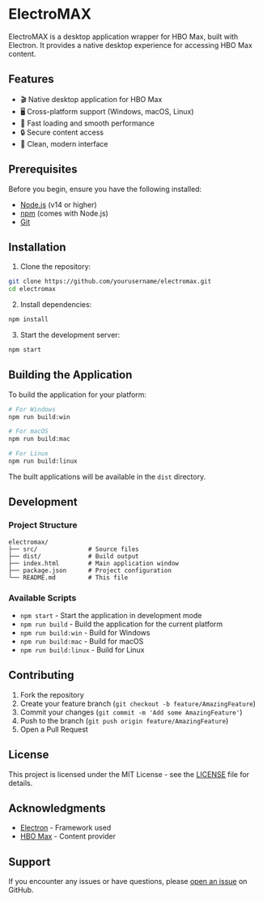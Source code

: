 # ElectroMAX

ElectroMAX is a desktop application wrapper for HBO Max, built with Electron. It provides a native desktop experience for accessing HBO Max content.

## Features

- 🎬 Native desktop application for HBO Max
- 🖥️ Cross-platform support (Windows, macOS, Linux)
- 🚀 Fast loading and smooth performance
- 🔒 Secure content access
- 🎨 Clean, modern interface

## Prerequisites

Before you begin, ensure you have the following installed:
- [Node.js](https://nodejs.org/) (v14 or higher)
- [npm](https://www.npmjs.com/) (comes with Node.js)
- [Git](https://git-scm.com/)

## Installation

1. Clone the repository:
```bash
git clone https://github.com/yourusername/electromax.git
cd electromax
```

2. Install dependencies:
```bash
npm install
```

3. Start the development server:
```bash
npm start
```

## Building the Application

To build the application for your platform:

```bash
# For Windows
npm run build:win

# For macOS
npm run build:mac

# For Linux
npm run build:linux
```

The built applications will be available in the `dist` directory.

## Development

### Project Structure
```
electromax/
├── src/              # Source files
├── dist/             # Build output
├── index.html        # Main application window
├── package.json      # Project configuration
└── README.md         # This file
```

### Available Scripts

- `npm start` - Start the application in development mode
- `npm run build` - Build the application for the current platform
- `npm run build:win` - Build for Windows
- `npm run build:mac` - Build for macOS
- `npm run build:linux` - Build for Linux

## Contributing

1. Fork the repository
2. Create your feature branch (`git checkout -b feature/AmazingFeature`)
3. Commit your changes (`git commit -m 'Add some AmazingFeature'`)
4. Push to the branch (`git push origin feature/AmazingFeature`)
5. Open a Pull Request

## License

This project is licensed under the MIT License - see the [LICENSE](LICENSE) file for details.

## Acknowledgments

- [Electron](https://www.electronjs.org/) - Framework used
- [HBO Max](https://www.hbomax.com/) - Content provider

## Support

If you encounter any issues or have questions, please [open an issue](https://github.com/yourusername/electromax/issues) on GitHub.